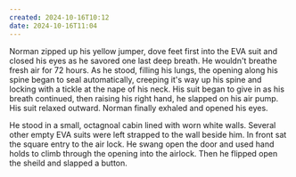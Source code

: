 ```yaml
---
created: 2024-10-16T10:12
date: 2024-10-16T11:04
---
```


Norman zipped up his yellow jumper, dove feet first into the EVA suit and closed his eyes as he savored one last deep breath. He wouldn't breathe fresh air for 72 hours. As he stood, filling his lungs, the opening along his spine began to seal automatically, creeping it's way up his spine and locking with a tickle at the nape of his neck. His suit began to give in as his breath continued, then raising his right hand, he slapped on his air pump. His suit relaxed outward. Norman finally exhaled and opened his eyes.

He stood in a small, octagnoal cabin lined with worn white walls. Several other empty EVA suits were left strapped to the wall beside him. In front sat the square entry to the air lock. He swang open the door and used hand holds to climb through the opening into the airlock. Then he flipped open the sheild and slapped a button. 